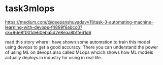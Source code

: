 # task3mlops
https://medium.com/@deepanshuyadavv11/task-3-automating-machine-learning-with-devops-f4899f6abcc0?sk=96e8f001de60eba5d2e8eaa8b1fe61d6

read this story where i have shown some automation to train this model using devops to get a good accuracy. There you can understand the power of using ML on devops also called MLops whcich shows how ML models actually deploys in industry for using in real life.
